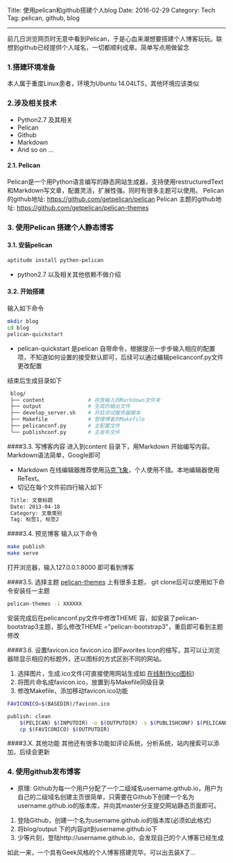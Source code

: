 Title: 使用pelican和github搭建个人blog
Date: 2016-02-29
Category: Tech
Tag: pelican, github, blog

-------
前几日浏览网页时无意中看到Pelican，于是心血来潮想要搭建个人博客玩玩。联想到github已经提供个人域名，一切都顺利成章。简单写点用做留念
### 1.搭建环境准备
本人属于重度Linux患者，环境为Ubuntu 14.04LTS，其他环境应该类似
### 2.涉及相关技术
- Python2.7 及其相关
- Pelican
- Github
- Markdown
- And so on ...
#### 2.1. Pelican
Pelican是一个用Python语言编写的静态网站生成器，支持使用restructuredText和Markdown写文章，配置灵活，扩展性强。同时有很多主题可以使用。
Pelican的github地址:  https://github.com/getpelican/pelican
Pelican 主题的github地址:  https://github.com/getpelican/pelican-themes

### 3. 使用Pelican 搭建个人静态博客
#### 3.1. 安装pelican
``` bash
aptitude install python-pelican
```
- python2.7 以及相关其他依赖不做介绍
#### 3.2. 开始搭建
输入如下命令
``` bash
mkdir blog
cd blog
pelican-quickstart
```
- pelican-quickstart 是pelican 自带命令，根据提示一步步输入相应的配置项，不知道如何设置的接受默认即可，后续可以通过编辑pelicanconf.py文件更改配置

结束后生成目录如下
```bash
 blog/
 ├── content              # 存放输入的Markdown文件夹
 ├── output               # 生成的输出文件
 ├── develop_server.sh    # 开启测试服务器脚本
 ├── Makefile             # 管理博客的Makefile
 ├── pelicanconf.py       # 主配置文件
 └── publishconf.py       # 主发布文件
```

####3.3. 写博客内容
进入到content 目录下，用Markdown 开始编写内容。Markdown语法简单，Google即可
- Markdown 在线编辑器推荐使用[马克飞象](https://maxiang.io/)，个人使用不错。本地编辑器使用ReText。
- 切记在每个文件前四行输入如下
```bash
 Title: 文章标题
 Date: 2013-04-18
 Category: 文章类别
 Tag: 标签1, 标签2
```
####3.4. 预览博客
输入以下命令
``` bash
make publish
make serve
```
打开浏览器，输入127.0.0.1:8000 即可看到博客

####3.5. 选择主题
[pelican-themes](https://github.com/getpelican/pelican-themes) 上有很多主题， git clone后可以使用如下命令安装任一主题
```bash
pelican-themes -i XXXXXX
```
安装完成后在pelicanconf.py文件中修改THEME 容，如安装了pelican-bootstrap3主题，那么修改THEME ="pelican-bootstrap3"，重启即可看到主题修改

####3.6. 设置favicon.ico
favicon.ico 即Favorites Icon的缩写，其可以让浏览器除显示相应的标题外，还以图标的方式区别不同的网站。
1. 选择图片，生成.ico文件(可直接使用网站生成如 [在线制作ico图标](http://www.bitbug.net/))
2. 将图片命名成favicon.ico，放置到与Makefile同级目录
3. 修改Makefile，添加移动favicon.ico功能
```bash
FAVICONICO=$(BASEDIR)/favicon.ico

publish: clean                                                                                                                                                                                           
    $(PELICAN) $(INPUTDIR) -o $(OUTPUTDIR) -s $(PUBLISHCONF) $(PELICANOPTS)
    cp $(FAVICONICO) $(OUTPUTDIR)
```

####3.X. 其他功能
其他还有很多功能如评论系统，分析系统，站内搜索可以添加，后续会更新

### 4. 使用github发布博客
- 原理: Github为每一个用户分配了一个二级域名username.github.io，用户为自己的二级域名创建主页很简单，只需要在Github下创建一个名为username.github.io的版本库，并向其master分支提交网站静态页面即可。
1. 登陆Github，创建一个名为username.github.io的版本库(必须如此格式)
2. 将blog/output 下的内容git到username.github.io下
3. 少等片刻，登陆http://username.github.io，会发现自己的个人博客已经生成

如此一来，一个具有Geek风格的个人博客搭建完毕。可以出去装X了...
